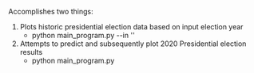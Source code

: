 Accomplishes two things:

1) Plots historic presidential election data based on input election year
   * python main_program.py --in '<yearr>'
2) Attempts to predict and subsequently plot 2020 Presidential election results
   * python main_program.py

